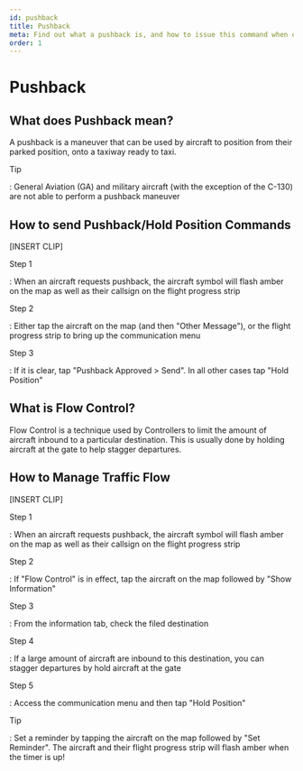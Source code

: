 ```yaml
---
id: pushback
title: Pushback
meta: Find out what a pushback is, and how to issue this command when operating a ground facility within Infinite Flight.
order: 1
---
```


# Pushback



## What does Pushback mean?

A pushback is a maneuver that can be used by aircraft to position from their parked position, onto a taxiway ready to taxi.



Tip

: General Aviation (GA) and military aircraft (with the exception of the C-130) are not able to perform a pushback maneuver



## How to send Pushback/Hold Position Commands

[INSERT CLIP]



Step 1

: When an aircraft requests pushback, the aircraft symbol will flash amber on the map as well as their callsign on the flight progress strip



Step 2

: Either tap the aircraft on the map (and then "Other Message"), or the flight progress strip to bring up the communication menu



Step 3

: If it is clear, tap "Pushback Approved > Send". In all other cases tap "Hold Position"



## What is Flow Control?

Flow Control is a technique used by Controllers to limit the amount of aircraft inbound to a particular destination. This is usually done by holding aircraft at the gate to help stagger departures.



## How to Manage Traffic Flow



[INSERT CLIP]



Step 1

: When an aircraft requests pushback, the aircraft symbol will flash amber on the map as well as their callsign on the flight progress strip



Step 2

: If "Flow Control" is in effect, tap the aircraft on the map followed by "Show Information"



Step 3

: From the information tab, check the filed destination



Step 4

: If a large amount of aircraft are inbound to this destination, you can stagger departures by hold aircraft at the gate



Step 5

: Access the communication menu and then tap "Hold Position"



Tip

: Set a reminder by tapping the aircraft on the map followed by "Set Reminder". The aircraft and their flight progress strip will flash amber when the timer is up! 